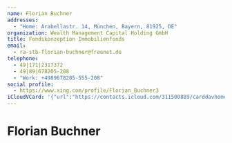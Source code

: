 ```yaml
---
name: Florian Buchner
addresses:
  - "Home: Arabellastr. 14, München, Bayern, 81925, DE"
organization: Wealth Management Capital Holding GmbH
title: Fondskonzeption Immobilienfonds
email:
  - ra-stb-florian-buchner@freenet.de
telephone:
  - 49|171|2317372
  - 49|89|678205-208
  - "Work: +4989678205-555-208"
social profile:
  - https://www.xing.com/profile/Florian_Buchner3
iCloudVCard: '{"url":"https://contacts.icloud.com/311500889/carddavhome/card/NWEyYzk5ZTEtNzYyMi00NWNhLTkxOGEtMzVkZDI4N2YzNjlm.vcf","etag":"\"kmfhd1ys\"","data":"BEGIN:VCARD\r\nVERSION:3.0\r\nFN:\r\nN:Buchner;Florian;;;\r\nUID:5a2c99e1-7622-45ca-918a-35dd287f369f\r\nADR;TYPE=HOME:;;Arabellastr. 14;München;Bayern;81925;DE;\r\nitem1.X-ABLABEL:Work\r\nitem4.X-ABLABEL:Work\r\nitem0.X-ABLABEL:xing\r\nitem2.X-ABLABEL:Work\r\nitem3.X-ABLABEL:Work\r\nPRODID:ez-vcard 0.9.13-fc\r\nREV:2025-04-03T22:04:41Z\r\nORG:Wealth Management Capital Holding GmbH;\r\nTITLE:Fondskonzeption Immobilienfonds\r\nEMAIL;TYPE=PREF:ra-stb-florian-buchner@freenet.de\r\nPHOTO;VALUE=uri:https://d2ojpxxtu63wzl.cloudfront.net/static/72c3fb54a0d9ed\r\n db89be6dca7f1d91c0_98d37256b7b39f39099b7ea42925cf114e44b3f7eea95afd856a91ff\r\n 86634f83\r\nTEL;TYPE=PREF:49|171|2317372\r\nTEL:49|89|678205-208\r\nTEL;TYPE=WORK:+4989678205-555-208\r\nitem0.X-SOCIALPROFILE;X-USER=Florian_Buchner3:https://www.xing.com/profile/\r\n Florian_Buchner3\r\nEND:VCARD"}'
---
```

# Florian Buchner